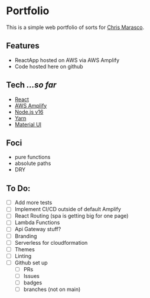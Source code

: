 # Portfolio

This is a simple web portfolio of sorts for [Chris Marasco](chrismarasco.io).

## Features
- ReactApp hosted on AWS via AWS Amplify
- Code hosted here on github

## Tech *...so far*
- [React](https://reactjs.org/)
- [AWS Amplify](https://aws.amazon.com/amplify/)
- [Node.js v16](https://nodejs.org/en/)
- [Yarn](https://yarnpkg.com/)
- [Material UI](https://mui.com/)

## Foci
- pure functions
- absolute paths
- DRY

## To Do:
- [ ] Add more tests
- [ ] Implement CI/CD outside of default Amplify
- [ ] React Routing (spa is getting big for one page)
- [ ] Lambda Functions
- [ ] Api Gateway stuff?
- [ ] Branding
- [ ] Serverless for cloudformation
- [ ] Themes
- [ ] Linting
- [ ] Github set up
  - [ ] PRs
  - [ ] Issues
  - [ ] badges
  - [ ] branches (not on main)
